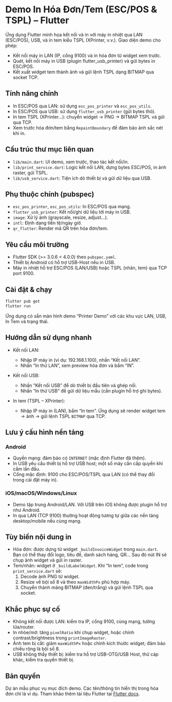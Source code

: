 # Demo In Hóa Đơn/Tem (ESC/POS & TSPL) – Flutter

Ứng dụng Flutter minh họa kết nối và in với máy in nhiệt qua LAN (ESC/POS), USB, và in tem kiểu TSPL (XPrinter, v.v.). Giao diện demo cho phép:

- Kết nối máy in LAN (IP, cổng 9100) và in hóa đơn từ widget xem trước.
- Quét, kết nối máy in USB (plugin flutter_usb_printer) và gửi bytes in ESC/POS.
- Kết xuất widget tem thành ảnh và gửi lệnh TSPL dạng BITMAP qua socket TCP.

## Tính năng chính

- In ESC/POS qua LAN: sử dụng `esc_pos_printer` và `esc_pos_utils`.
- In ESC/POS qua USB: sử dụng `flutter_usb_printer` (gửi bytes thô).
- In tem TSPL (XPrinter…): chuyển widget -> PNG -> BITMAP TSPL và gửi qua TCP.
- Xem trước hóa đơn/tem bằng `RepaintBoundary` để đảm bảo ảnh sắc nét khi in.

## Cấu trúc thư mục liên quan

- `lib/main.dart`: UI demo, xem trước, thao tác kết nối/in.
- `lib/print_service.dart`: Logic kết nối LAN, dựng bytes ESC/POS, in ảnh raster, gửi TSPL.
- `lib/usb_service.dart`: Tiện ích dò thiết bị và gửi dữ liệu qua USB.

## Phụ thuộc chính (pubspec)

- `esc_pos_printer`, `esc_pos_utils`: In ESC/POS qua mạng.
- `flutter_usb_printer`: Kết nối/ghi dữ liệu tới máy in USB.
- `image`: Xử lý ảnh (grayscale, resize, adjust…).
- `intl`: Định dạng tiền tệ/ngày giờ.
- `qr_flutter`: Render mã QR trên hóa đơn/tem.

## Yêu cầu môi trường

- Flutter SDK (>= 3.0.6 < 4.0.0) theo `pubspec.yaml`.
- Thiết bị Android có hỗ trợ USB-Host nếu in USB.
- Máy in nhiệt hỗ trợ ESC/POS (LAN/USB) hoặc TSPL (nhãn, tem) qua TCP port 9100.

## Cài đặt & chạy

```bash
flutter pub get
flutter run
```

Ứng dụng có sẵn màn hình demo “Printer Demo” với các khu vực LAN, USB, In Tem và trạng thái.

## Hướng dẫn sử dụng nhanh

- Kết nối LAN:
  - Nhập IP máy in (ví dụ: 192.168.1.100), nhấn “Kết nối LAN”.
  - Nhấn “In thử LAN”, xem preview hóa đơn và bấm “IN”.

- Kết nối USB:
  - Nhấn “Kết nối USB” để dò thiết bị đầu tiên và ghép nối.
  - Nhấn “In thử USB” để gửi dữ liệu mẫu (cần plugin hỗ trợ ghi bytes).

- In tem (TSPL – XPrinter):
  - Nhập IP máy in (LAN), bấm “In tem”. Ứng dụng sẽ render widget tem -> ảnh -> gửi lệnh TSPL `BITMAP` qua TCP.

## Lưu ý cấu hình nền tảng

### Android

- Quyền mạng: đảm bảo có `INTERNET` (mặc định Flutter đã thêm).
- In USB yêu cầu thiết bị hỗ trợ USB host; một số máy cần cấp quyền khi cắm lần đầu.
- Cổng mặc định: 9100 cho ESC/POS/TSPL qua LAN (có thể thay đổi trong cài đặt máy in).

### iOS/macOS/Windows/Linux

- Demo tập trung Android/LAN. Với USB trên iOS không được plugin hỗ trợ như Android.
- In qua LAN (TCP 9100) thường hoạt động tương tự giữa các nền tảng desktop/mobile nếu cùng mạng.

## Tùy biến nội dung in

- Hóa đơn: được dựng từ widget `_buildInvoiceWidget` trong `main.dart`. Bạn có thể thay đổi logo, tiêu đề, danh sách hàng, QR… Sau đó nút IN sẽ chụp ảnh widget và gửi in raster.
- Tem/nhãn: widget ở `_buildLabelWidget`. Khi “In tem”, code trong `print_service.dart` sẽ:
  1) Decode ảnh PNG từ widget.
  2) Resize về bội số 8 và theo `maxWidthPx` phù hợp máy.
  3) Chuyển thành mảng BITMAP (đen/trắng) và gửi lệnh TSPL qua socket.

## Khắc phục sự cố

- Không kết nối được LAN: kiểm tra IP, cổng 9100, cùng mạng, tường lửa/router.
- In nhòe/mờ: tăng `pixelRatio` khi chụp widget, hoặc chỉnh contrast/brightness trong `printImageRaster`.
- Ảnh tem bị cắt: giảm `maxWidthPx` hoặc chỉnh kích thước widget; đảm bảo chiều rộng là bội số 8.
- USB không thấy thiết bị: kiểm tra hỗ trợ USB-OTG/USB Host, thử cáp khác, kiểm tra quyền thiết bị.

## Bản quyền

Dự án mẫu phục vụ mục đích demo. Các tên/thông tin hiển thị trong hóa đơn chỉ là ví dụ. Tham khảo thêm tài liệu Flutter tại [Flutter docs](https://docs.flutter.dev/).
